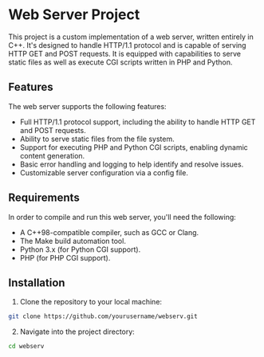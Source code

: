 # Web Server Project

This project is a custom implementation of a web server, written entirely in C++. It's designed to handle HTTP/1.1 protocol and is capable of serving HTTP GET and POST requests. It is equipped with capabilities to serve static files as well as execute CGI scripts written in PHP and Python.

## Features

The web server supports the following features:

- Full HTTP/1.1 protocol support, including the ability to handle HTTP GET and POST requests.
- Ability to serve static files from the file system.
- Support for executing PHP and Python CGI scripts, enabling dynamic content generation.
- Basic error handling and logging to help identify and resolve issues.
- Customizable server configuration via a config file.

## Requirements

In order to compile and run this web server, you'll need the following:

- A C++98-compatible compiler, such as GCC or Clang.
- The Make build automation tool.
- Python 3.x (for Python CGI support).
- PHP (for PHP CGI support).

## Installation

1. Clone the repository to your local machine:

```bash
git clone https://github.com/yourusername/webserv.git
```

2. Navigate into the project directory:

```bash
cd webserv
```

